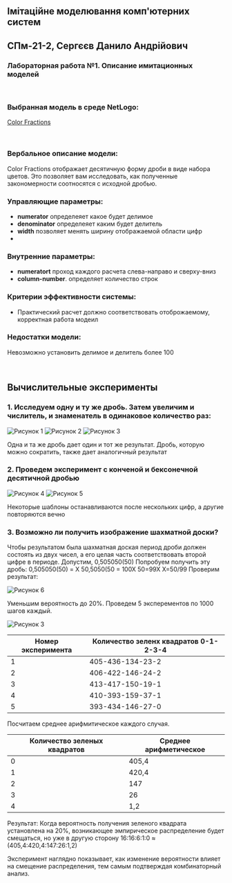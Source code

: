 ## Імітаційне моделювання комп'ютерних систем
## СПм-21-2, **Сергєєв Данило Андрійович**
### Лабораторная работа №**1**. Описание имитационных моделей

<br>

### Выбранная модель в среде NetLogo:
[Color Fractions](http://www.netlogoweb.org/launch#http://www.netlogoweb.org/assets/modelslib/Sample%20Models/Mathematics/Color%20Fractions.nlogo)

<br>

### Вербальное описание модели:
Color Fractions отображает десятичную форму дроби в виде набора цветов. Это позволяет вам исследовать, как полученные закономерности соотносятся с исходной дробью.

### Управляющие параметры:
- **numerator** определеяет какое будет делимое
- **denominator**  определеяет каким будет делитель
- **width** позволяет менять ширину отображаемой области цифр
- 
### Внутренние параметры:
- **numeratort** проход каждого расчета слева-направо и сверху-вниз
- **column-number**. определяет количество строк

### Критерии эффективности системы:
- Практический расчет должно соответствовать отоброжаемому, корректная работа модеил 

### Недостатки модели:
Невозможно установить делимое и делитель более 100 

<br>

## Вычислительные эксперименты

### 1. Исследуем одну и ту же дробь. Затем увеличим и числитель, и знаменатель в одинаковое количество раз:

![Рисунок 1](рис1.png)
![Рисунок 2](рис2.png)
![Рисунок 3](рис3.png)

Одна и та же дробь дает один и тот же результат. Дробь, которую можно сократить, также дает аналогичный результат

### 2. Проведем эксперимент с конченой и бексонечной десятичной дробью
![Рисунок 4](рис4.png)
![Рисунок 5](рис5.png)

Некоторые шаблоны останавливаются после нескольких цифр, а другие повторяются вечно

### 3. Возможно ли получить изображение шахматной доски?

Чтобы результатом была шахматная доская период дроби должен состоять из двух чисел, а его целая часть соответствовать второй цифре в периоде.
Допустим, 0,505050(50)
Попробуем получить эту дробь:
0,505050(50) = Х
50,5050(50 = 100Х
50=99Х
Х=50/99
Проверим результат:

![Рисунок 6](рис6.png)


Уменьшим вероятность до 20%. Проведем 5 эксперементов по 1000 шагов каждый.

![Рисунок 3](laba1_3.png)

<table>
<thead>
<tr><th>Номер эксперимента</th><th>Количество зеленх квадратов 0-1-2-3-4</th></tr>
</thead>
<tbody>
<tr><td>1</td><td>405-436-134-23-2</td></tr>
<tr><td>2</td><td>406-422-146-24-2</td></tr>
<tr><td>3</td><td>413-417-150-19-1</td></tr>
<tr><td>4</td><td>410-393-159-37-1</td></tr>
<tr><td>5</td><td>393-434-146-27-0</td></tr>
</tbody>
</table>

Посчитаем среднее арифмитическое каждого случая. 

<table>
<thead>
<tr><th>Количество зеленых квадратов </th><th>Среднее арифметическое</th></tr>
</thead>
<tbody>
<tr><td>0</td><td>405,4</td></tr>
<tr><td>1</td><td>420,4</td></tr>
<tr><td>2</td><td>147</td></tr>
<tr><td>3</td><td>26</td></tr>
<tr><td>4</td><td>1,2</td></tr>
</tbody>
</table>

Результат: Когда вероятность получения зеленого квадрата установлена на 20%, возникающее эмпирическое распределение будет смещаться, но уже в другую сторону
16:16:6:1:0 ≈ (405,4:420,4:147:26:1,2)

Эксперимент наглядно показывает, как изменение вероятности влияет на смещение распределения, тем самым подтверждая комбинаторный анализ.
